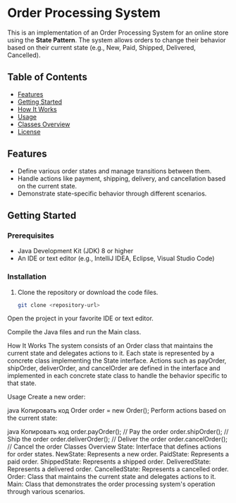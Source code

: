 # Order Processing System

This is an implementation of an Order Processing System for an online store using the **State Pattern**. The system allows orders to change their behavior based on their current state (e.g., New, Paid, Shipped, Delivered, Cancelled).

## Table of Contents

- [Features](#features)
- [Getting Started](#getting-started)
- [How It Works](#how-it-works)
- [Usage](#usage)
- [Classes Overview](#classes-overview)
- [License](#license)

## Features

- Define various order states and manage transitions between them.
- Handle actions like payment, shipping, delivery, and cancellation based on the current state.
- Demonstrate state-specific behavior through different scenarios.

## Getting Started

### Prerequisites

- Java Development Kit (JDK) 8 or higher
- An IDE or text editor (e.g., IntelliJ IDEA, Eclipse, Visual Studio Code)

### Installation

1. Clone the repository or download the code files.
   ```bash
   git clone <repository-url>
Open the project in your favorite IDE or text editor.

Compile the Java files and run the Main class.

How It Works
The system consists of an Order class that maintains the current state and delegates actions to it. Each state is represented by a concrete class implementing the State interface. Actions such as payOrder, shipOrder, deliverOrder, and cancelOrder are defined in the interface and implemented in each concrete state class to handle the behavior specific to that state.

Usage
Create a new order:

java
Копировать код
Order order = new Order();
Perform actions based on the current state:

java
Копировать код
order.payOrder();      // Pay the order
order.shipOrder();     // Ship the order
order.deliverOrder();  // Deliver the order
order.cancelOrder();   // Cancel the order
Classes Overview
State: Interface that defines actions for order states.
NewState: Represents a new order.
PaidState: Represents a paid order.
ShippedState: Represents a shipped order.
DeliveredState: Represents a delivered order.
CancelledState: Represents a cancelled order.
Order: Class that maintains the current state and delegates actions to it.
Main: Class that demonstrates the order processing system's operation through various scenarios.